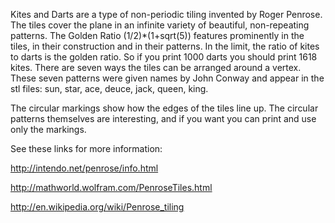 Kites and Darts are a type of non-periodic tiling invented by Roger Penrose. The tiles cover the plane in an infinite variety of beautiful, non-repeating patterns. The Golden Ratio (1/2)*(1+sqrt(5)) features prominently in the tiles, in their construction and in their patterns. In the limit, the ratio of kites to darts is the golden ratio. So if you print 1000 darts you should print 1618 kites. There are seven ways the tiles can be arranged around a vertex. These seven patterns were given names by John Conway and appear in the stl files: sun, star, ace, deuce, jack, queen, king.

The circular markings show how the edges of the tiles line up. The circular patterns themselves are interesting, and if you want you can print and use only the markings.

See these links for more information:

http://intendo.net/penrose/info.html

http://mathworld.wolfram.com/PenroseTiles.html

http://en.wikipedia.org/wiki/Penrose_tiling